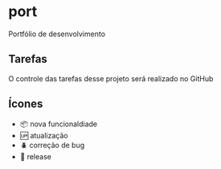 # port

Portfólio de desenvolvimento 

## Tarefas

O controle das tarefas desse projeto será realizado no GitHub

## Ícones

- :package: nova funcionaldiade 
- :up: atualização
- :beetle: correção de bug
- :checkered_flag: release